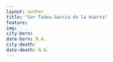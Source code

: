 ```yaml
---
layout: author
title: "Sor Tadea García de la Huerta"
feature: 
img:
city-born: 
date-born: N.A.
city-death: 
date-death: N.A.
---
```

